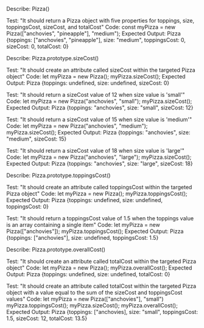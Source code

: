 Describe: Pizza()

Test: "It should return a Pizza object with five properties for toppings, size, toppingsCost, sizeCost, and totalCost"
Code: const myPizza = new Pizza(["anchovies", "pineapple"], "medium");
Expected Output: Pizza {toppings: ["anchovies", "pineapple"], size: "medium", toppingsCost: 0, sizeCost: 0, totalCost: 0}



Describe: Pizza.prototype.sizeCost()

Test: "It should create an attribute called sizeCost within the targeted Pizza object"
Code: 
let myPizza = new Pizza();
myPizza.sizeCost();
Expected Output: Pizza {toppings: undefined, size: undefined, sizeCost: 0}

Test: "It should return a sizeCost value of 12 when size value is 'small'"
Code:
let myPizza = new Pizza("anchovies", "small");
myPizza.sizeCost();
Expected Output: Pizza {toppings: "anchovies", size: "small", sizeCost: 12}

Test: "It should return a sizeCost value of 15 when size value is 'medium'"
Code:
let myPizza = new Pizza("anchovies", "medium");
myPizza.sizeCost();
Expected Output: Pizza {toppings: "anchovies", size: "medium", sizeCost: 15}

Test: "It should return a sizeCost value of 18 when size value is 'large'"
Code:
let myPizza = new Pizza("anchovies", "large");
myPizza.sizeCost();
Expected Output: Pizza {toppings: "anchovies", size: "large", sizeCost: 18}



Describe: Pizza.prototype.toppingsCost()

Test: "It should create an attribute called toppingsCost within the targeted Pizza object"
Code:
let myPizza = new Pizza();
myPizza.toppingsCost();
Expected Output: Pizza {toppings: undefined, size: undefined, toppingsCost: 0}

Test: "It should return a toppingsCost value of 1.5 when the toppings value is an array containing a single item"
Code:
let myPizza = new Pizza(["anchovies"]);
myPizza.toppingsCost();
Expected Output: Pizza {toppings: ["anchovies"], size: undefined, toppingsCost: 1.5}



Describe: Pizza.prototype.overallCost()

Test: "It should create an attribute called totalCost within the targeted Pizza object"
Code:
let  myPizza = new Pizza();
myPizza.overallCost();
Expected Output: Pizza {toppings: undefined, size: undefined, totalCost: 0}

Test: "It should create an attribute called totalCost within the targeted Pizza object with a value equal to the sum of the sizeCost and toppingsCost values"
Code:
let myPizza = new Pizza(["anchovies"], "small")
myPizza.toppingsCost();
myPizza.sizeCost();
myPizza.overallCost();
Expected Output: Pizza {toppings: ["anchovies], size: "small", toppingsCost: 1.5, sizeCost: 12, totalCost: 13.5}